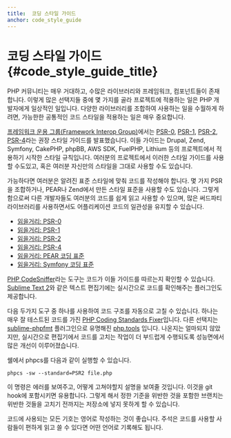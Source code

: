 ```yaml
---
title:  코딩 스타일 가이드
anchor: code_style_guide
---
```


# 코딩 스타일 가이드  {#code_style_guide_title}

PHP 커뮤니티는 매우 거대하고, 수많은 라이브러리와 프레임워크, 컴포넌트들이 존재합니다. 이렇게 많은 선택지들 중에 몇
가지를 골라 프로젝트에 적용하는 일은 PHP 개발자에게 일상적인 일입니다. 다양한 라이브러리를 조합하여 사용하는 일을
수월하게 하려면, 가능한한 공통적인 코드 스타일을 적용하는 일은 매우 중요합니다.

[프레임워크 운용 그룹(Framework Interop Group)][fig]에서는 [PSR-0][psr0], [PSR-1][psr1], [PSR-2][psr2],
[PSR-4][psr4]라는 권장 스타일 가이드를 발표했습니다. 이들 가이드는 Drupal, Zend, Symfony, CakePHP, phpBB, AWS SDK,
FuelPHP, Lithium 등의 프로젝트에서 적용하기 시작한 스타일 규칙입니다. 여러분의 프로젝트에서 이러한 스타일 가이드를
사용할 수도있고, 혹은 여러분 자신만의 스타일을 그대로 사용할 수도 있습니다.

가능하다면 여러분은 알려진 표준 스타일에 맞춰 코드를 작성해야 합니다. 몇 가지 PSR을 조합하거나, PEAR나 Zend에서 만든
스타일 표준을 사용할 수도 있습니다. 그렇게 함으로써 다른 개발자들도 여러분의 코드를 쉽게 읽고 사용할 수 있으며, 많은
써드파티 라이브러리를 사용하면서도 어플리케이션 코드의 일관성을 유지할 수 있습니다.

* [읽을거리: PSR-0][psr0]
* [읽을거리: PSR-1][psr1]
* [읽을거리: PSR-2][psr2]
* [읽을거리: PSR-4][psr4]
* [읽을거리: PEAR 코딩 표준][pear-cs]
* [읽을거리: Symfony 코딩 표준][symfony-cs]

[PHP CodeSniffer][phpcs]라는 도구는 코드가 이들 가이드를 따르는지 확인할 수 있습니다. [Sublime Text 2][st-cs]와 같은
텍스트 편집기에는 실시간으로 코드를 확인해주는 플러그인도 제공합니다.

다음 두가지 도구 중 하나를 사용하여 코드 구조를 자동으로 고칠 수 있습니다. 하나는 매우 잘 테스트된 코드를 가진
[PHP Coding Standards Fixer][phpcsfixer]입니다.
다른 선택지는 [sublime-phpfmt][sublime-phpfmt] 플러그인으로 유명해진 [php.tools][phptools] 입니다. 나온지는 얼마되지 않았지만, 실시간으로 편집기에서 코드를 고치는 작업이 더 부드럽게 수행되도록 성능면에서 많은 개선이 이루어졌습니다.

쉘에서 phpcs를 다음과 같이 실행할 수 있습니다.

    phpcs -sw --standard=PSR2 file.php

이 명령은 에러를 보여주고, 어떻게 고쳐야할지 설명을 보여줄 것입니다.
이것을 git hook에 포함시키면 유용합니다.
그렇게 해서 정한 기준을 위반한 것을 포함한 브랜치는 위반한 것들을 고치기 전까지는 저장소에 넣지 못하게 할 수 있습니다.

코드에 사용되는 모든 기호는 영어로 작성하는 것이 좋습니다. 주석은 코드를 사용할 사람들이 편하게 읽고 쓸 수 있다면 어떤
언어로 기록해도 됩니다.

[fig]: http://www.php-fig.org/
[psr0]: https://github.com/php-fig/fig-standards/blob/master/accepted/PSR-0.md
[psr1]: https://github.com/php-fig/fig-standards/blob/master/accepted/PSR-1-basic-coding-standard.md
[psr2]: https://github.com/php-fig/fig-standards/blob/master/accepted/PSR-2-coding-style-guide.md
[psr4]: https://github.com/php-fig/fig-standards/blob/master/accepted/PSR-4-autoloader.md
[pear-cs]: http://pear.php.net/manual/en/standards.php
[symfony-cs]: http://symfony.com/doc/current/contributing/code/standards.html
[phpcs]: http://pear.php.net/package/PHP_CodeSniffer/
[st-cs]: https://github.com/benmatselby/sublime-phpcs
[phpcsfixer]: http://cs.sensiolabs.org/
[phptools]: https://github.com/dericofilho/php.tools
[sublime-phpfmt]: https://github.com/dericofilho/sublime-phpfmt
